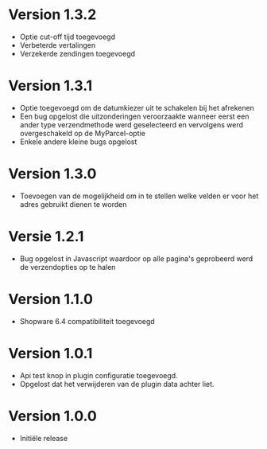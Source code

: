# Version 1.3.2
- Optie cut-off tijd toegevoegd
- Verbeterde vertalingen
- Verzekerde zendingen toegevoegd

# Version 1.3.1
- Optie toegevoegd om de datumkiezer uit te schakelen bij het afrekenen
- Een bug opgelost die uitzonderingen veroorzaakte wanneer eerst een ander type verzendmethode werd geselecteerd en vervolgens werd overgeschakeld op de MyParcel-optie
- Enkele andere kleine bugs opgelost

# Version 1.3.0
- Toevoegen van de mogelijkheid om in te stellen welke velden er voor het adres gebruikt dienen te worden

# Versie 1.2.1
- Bug opgelost in Javascript waardoor op alle pagina's geprobeerd werd de verzendopties op te halen

# Version 1.1.0
- Shopware 6.4 compatibiliteit toegevoegd

# Version 1.0.1
- Api test knop in plugin configuratie toegevoegd.
- Opgelost dat het verwijderen van de plugin data achter liet.

# Version 1.0.0
- Initiële release

